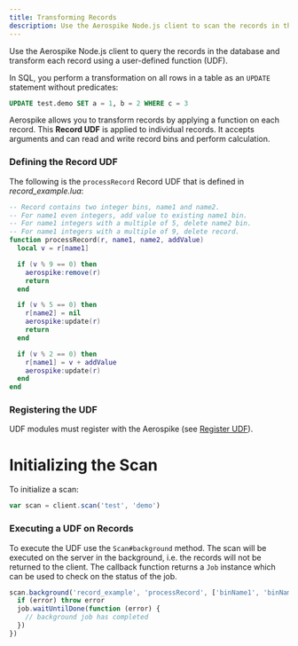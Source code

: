```yaml
---
title: Transforming Records
description: Use the Aerospike Node.js client to scan the records in the database and transform each record using a user-defined function (UDF). 
---
```


Use the Aerospike Node.js client to query the records in the database and transform each record using a user-defined function (UDF).

In SQL, you perform a transformation on all rows in a table as an `UPDATE` statement without predicates:

```sql
UPDATE test.demo SET a = 1, b = 2 WHERE c = 3
```

Aerospike allows you to transform records by applying a function on each record. This **Record UDF** is applied to individual records. It accepts arguments and can read and write record bins and perform calculation. 

### Defining the Record UDF

The following is the `processRecord` Record UDF that is defined in *record_example.lua*: 

```lua
-- Record contains two integer bins, name1 and name2.
-- For name1 even integers, add value to existing name1 bin.
-- For name1 integers with a multiple of 5, delete name2 bin.
-- For name1 integers with a multiple of 9, delete record. 
function processRecord(r, name1, name2, addValue)
  local v = r[name1]

  if (v % 9 == 0) then
    aerospike:remove(r)
    return
  end

  if (v % 5 == 0) then
    r[name2] = nil
    aerospike:update(r)
    return
  end

  if (v % 2 == 0) then
    r[name1] = v + addValue
    aerospike:update(r)
  end
end
```

### Registering the UDF

UDF modules must register with the Aerospike  (see [Register UDF](/docs/client/nodejs/usage/udf/manage.html)).

# Initializing the Scan

To initialize a scan:

```js
var scan = client.scan('test', 'demo')
```

### Executing a UDF on Records

To execute the UDF use the `Scan#background` method. The scan will be
executed on the server in the background, i.e. the records will not be returned
to the client. The callback function returns a `Job` instance which can be used
to check on the status of the job.

```js
scan.background('record_example', 'processRecord', ['binName1', 'binName2', 100], function (error, job) {
  if (error) throw error
  job.waitUntilDone(function (error) {
    // background job has completed
  })
})
```
